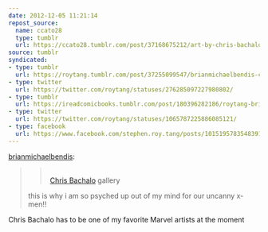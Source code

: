 ```yaml
---
date: 2012-12-05 11:21:14
repost_source:
  name: ccato28
  type: tumblr
  url: https://ccato28.tumblr.com/post/37168675212/art-by-chris-bachalo
source: tumblr
syndicated:
- type: tumblr
  url: https://roytang.tumblr.com/post/37255099547/brianmichaelbendis-chris-bachalo-gallery
- type: twitter
  url: https://twitter.com/roytang/statuses/276285097227980802/
- type: tumblr
  url: https://ireadcomicbooks.tumblr.com/post/180396282186/roytang-brianmichaelbendis-chris
- type: twitter
  url: https://twitter.com/roytang/statuses/1065787225886085121/
- type: facebook
  url: https://www.facebook.com/stephen.roy.tang/posts/10151957835483912
---
```


<p><a class="tumblr_blog" href="http://brianmichaelbendis.tumblr.com/post/37237755706/chris-bachalo-gallery-this-is-why-i-am-so">brianmichaelbendis</a>:</p>
<blockquote>
<blockquote>
<p><br/> <a href="http://chrisbachalo.net/index.html" title="Chris Bachalo" target="_self">Chris Bachalo</a> gallery</p>
</blockquote>
<p>this is why i am so psyched up out of my mind for our uncanny x-men!!</p>
</blockquote>
<p>Chris Bachalo has to be one of my favorite Marvel artists at the moment</p>